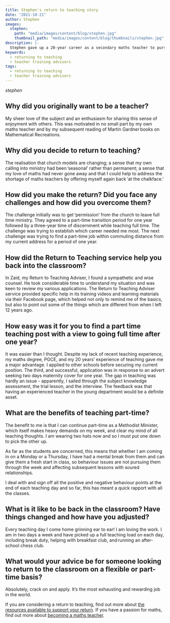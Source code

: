 ```yaml
---
title: Stephen's return to teaching story
date: "2021-10-21"
author: Stephen
images:
  stephen:
    path: "media/images/content/blog/stephen.jpg"
    thumbnail_path: "media/images/content/blog/thumbnails/stephen.jpg"
description: |-
  Stephen gave up a 20-year career as a secondary maths teacher to pursue a call into full time Methodist Ministry. However, his love of maths never left him and 12 years later he returned to teaching part-time.
keywords:
  - returning to teaching
  - teacher training advisers
tags:
  - returning to teaching
  - teacher training advisers
---
```


$stephen$

## Why did you originally want to be a teacher?

My sheer love of the subject and an enthusiasm for sharing this sense of enjoyment with others. This was motivated in no small part by my own maths teacher and by my subsequent reading of Martin Gardner books on Mathematical Recreations.

## Why did you decide to return to teaching?

The realisation that church models are changing; a sense that my own calling into ministry had been ’seasonal’ rather than permanent; a sense that my love of maths had never gone away and that I could help to address the shortage of maths teachers by offering myself again back ‘at the chalkface.’

## How did you make the return? Did you face any challenges and how did you overcome them?

The challenge initially was to get ‘permission’ from the church to leave full time ministry. They agreed to a part-time transition period for one year followed by a three-year time of discernment while teaching full time. The challenge was trying to establish which career needed me most. The next challenge was trying to find a part-time job within commuting distance from my current address for a period of one year.

## How did the Return to Teaching service help you back into the classroom?

In Zaid, my Return to Teaching Adviser, I found a sympathetic and wise counsel. He took considerable time to understand my situation and was keen to review my various applications. The Return to Teaching Adviser service provided specific help in its training videos and learning materials via their Facebook page, which helped not only to remind me of the basics, but also to point out some of the things which are different from when I left 12 years ago.

## How easy was it for you to find a part time teaching post with a view to going full time after one year?

It was easier than I thought. Despite my lack of recent teaching experience, my maths degree, PGCE, and my 20 years’ experience of teaching gave me a major advantage. I applied to other schools before securing my current position. The third, and successful, application was in response to an advert seeking two days maternity cover for one year. The gap in teaching was hardly an issue - apparently, I sailed through the subject knowledge assessment, the trial lesson, and the interview. The feedback was that having an experienced teacher in the young department would be a definite asset.

## What are the benefits of teaching part-time?

The benefit to me is that I can continue part-time as a Methodist Minister, which itself makes heavy demands on my week, and clear my mind of all teaching thoughts. I am wearing two hats now and so I must put one down to pick the other up.

As far as the students are concerned, this means that whether I am coming in on a Monday or a Thursday, I have had a mental break from them and can give them a fresh start in class, so behaviour issues are not pursuing them through the week and affecting subsequent lessons with soured relationships.

I deal with and sign off all the positive and negative behaviour points at the end of each teaching day and so far, this has meant a quick rapport with all the classes.

## What is it like to be back in the classroom? Have things changed and how have you adjusted?

Every teaching day I come home grinning ear to ear! I am loving the work. I am in two days a week and have picked up a full teaching load on each day, including break duty, helping with breakfast club, and running an after-school chess club.

## What would your advice be for someone looking to return to the classroom on a flexible or part-time basis?

Absolutely, crack on and apply. It’s the most exhausting and rewarding job in the world.

If you are considering a return to teaching, find out more about [the resources available to support your return](/returning-to-teaching). If you have a passion for maths, find out more about [becoming a maths teacher](/subjects/maths).
